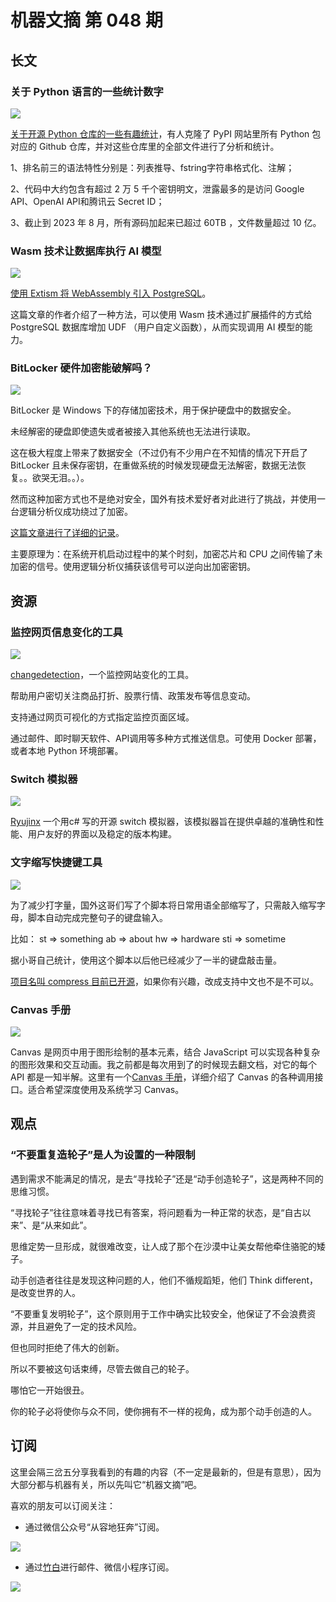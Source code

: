 # 机器文摘 第 048 期

## 长文
### 关于 Python 语言的一些统计数字
![](2023-09-05-13-20-05.png)

[关于开源 Python 仓库的一些有趣统计](https://py-code.org/stats)，有人克隆了 PyPI 网站里所有 Python 包对应的 Github 仓库，并对这些仓库里的全部文件进行了分析和统计。

1、排名前三的语法特性分别是：列表推导、fstring字符串格式化、注解；

2、代码中大约包含有超过 2 万 5 千个密钥明文，泄露最多的是访问 Google API、OpenAI API和腾讯云 Secret ID；

3、截止到 2023 年 8 月，所有源码加起来已超过 60TB ，文件数量超过 10 亿。

### Wasm 技术让数据库执行 AI 模型
![](2023-09-05-13-20-30.png)

[使用 Extism 将 WebAssembly 引入 PostgreSQL](https://dylibso.com/blog/pg-extism/)。
 
这篇文章的作者介绍了一种方法，可以使用 Wasm 技术通过扩展插件的方式给 PostgreSQL 数据库增加 UDF （用户自定义函数），从而实现调用 AI 模型的能力。

### BitLocker 硬件加密能破解吗？
![](2023-09-05-13-20-50.png)

BitLocker 是 Windows 下的存储加密技术，用于保护硬盘中的数据安全。

未经解密的硬盘即使遗失或者被接入其他系统也无法进行读取。

这在极大程度上带来了数据安全（不过仍有不少用户在不知情的情况下开启了 BitLocker 且未保存密钥，在重做系统的时候发现硬盘无法解密，数据无法恢复。。欲哭无泪。。）。

然而这种加密方式也不是绝对安全，国外有技术爱好者对此进行了挑战，并使用一台逻辑分析仪成功绕过了加密。

[这篇文章进行了详细的记录](https://www.errno.fr/BypassingBitlocker.html)。

主要原理为：在系统开机启动过程中的某个时刻，加密芯片和 CPU 之间传输了未加密的信号。使用逻辑分析仪捕获该信号可以逆向出加密密钥。

## 资源
### 监控网页信息变化的工具
![](2023-09-05-13-21-17.png)

[changedetection](https://github.com/dgtlmoon/changedetection.io)，一个监控网站变化的工具。

帮助用户密切关注商品打折、股票行情、政策发布等信息变动。

支持通过网页可视化的方式指定监控页面区域。

通过邮件、即时聊天软件、API调用等多种方式推送信息。可使用 Docker 部署，或者本地 Python 环境部署。

### Switch 模拟器
![](2023-09-05-13-21-28.png)

[Ryujinx](https://github.com/Ryujinx/Ryujinx) 一个用c# 写的开源 switch 模拟器，该模拟器旨在提供卓越的准确性和性能、用户友好的界面以及稳定的版本构建。 ​​​

### 文字缩写快捷键工具
![](2023-09-05-13-21-45.png)

为了减少打字量，国外这哥们写了个脚本将日常用语全部缩写了，只需敲入缩写字母，脚本自动完成完整句子的键盘输入。

比如：
st => something
ab => about
hw => hardware
sti => sometime

据小哥自己统计，使用这个脚本以后他已经减少了一半的键盘敲击量。

[项目名叫 compress 目前已开源](https://github.com/eschluntz/compress)，如果你有兴趣，改成支持中文也不是不可以。

### Canvas 手册
![](2023-09-05-13-22-11.png)

Canvas 是网页中用于图形绘制的基本元素，结合 JavaScript 可以实现各种复杂的图形效果和交互动画。我之前都是每次用到了的时候现去翻文档，对它的每个 API 都是一知半解。这里有一个[Canvas 手册](https://bucephalus.org/text/CanvasHandbook/CanvasHandbook.html)，详细介绍了 Canvas 的各种调用接口。适合希望深度使用及系统学习 Canvas。

## 观点
### “不要重复造轮子”是人为设置的一种限制
遇到需求不能满足的情况，是去“寻找轮子”还是“动手创造轮子”，这是两种不同的思维习惯。

“寻找轮子”往往意味着寻找已有答案，将问题看为一种正常的状态，是“自古以来”、是“从来如此”。

思维定势一旦形成，就很难改变，让人成了那个在沙漠中让美女帮他牵住骆驼的矮子。

动手创造者往往是发现这种问题的人，他们不循规蹈矩，他们 Think different，是改变世界的人。

“不要重复发明轮子”，这个原则用于工作中确实比较安全，他保证了不会浪费资源，并且避免了一定的技术风险。
  
但也同时拒绝了伟大的创新。
  
所以不要被这句话束缚，尽管去做自己的轮子。

哪怕它一开始很丑。
  
你的轮子必将使你与众不同，使你拥有不一样的视角，成为那个动手创造的人。

## 订阅
这里会隔三岔五分享我看到的有趣的内容（不一定是最新的，但是有意思），因为大部分都与机器有关，所以先叫它“机器文摘”吧。

喜欢的朋友可以订阅关注：

- 通过微信公众号“从容地狂奔”订阅。

![](../weixin.jpg)

- 通过[竹白](https://zhubai.love/)进行邮件、微信小程序订阅。

![](../zhubai.jpg)
